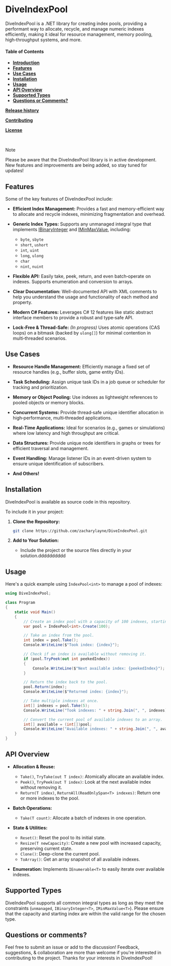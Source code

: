 ﻿# DiveIndexPool

DiveIndexPool is a .NET library for creating index pools, providing a performant way to allocate,
recycle, and manage numeric indexes efficiently, making it ideal for resource management,
memory pooling, high‑throughput systems, and more.

#### Table of Contents

* [**Introduction**](#introduction)
* [**Features**](#features)
* [**Use Cases**](#use-cases)
* [**Installation**](#installation)
* [**Usage**](#usage)
* [**API Overview**](#api-overview)
* [**Supported Types**](#supported-types)
* [**Questions or Comments?**](#questions-or-comments)

[**Release history**](https://github.com/zacharylayne/DiveIndexPool/blob/master/CHANGELOG.md)

[**Contributing**](https://github.com/zacharylayne/DiveIndexPool/blob/master/CONTRIBUTING.md)

[**License**](https://github.com/zacharylayne/DiveIndexPool/blob/master/LICENSE.txt)

<br>

> [!NOTE]
> Please be aware that the DiveIndexPool library is in active development. New features and improvements are being added, so stay tuned for updates!

## Features

Some of the key features of DiveIndexPool include:

* **Efficient Index Management:**
  Provides a fast and memory-efficient way to allocate and recycle indexes, minimizing fragmentation and overhead.

* **Generic Index Types:**
  Supports any unmanaged integral type that implements [IBinaryInteger](https://docs.microsoft.com/dotnet/api/system.numerics.ibinaryinteger) and [IMinMaxValue](https://docs.microsoft.com/dotnet/api/system.numerics.iminmaxvalue), including:
  * `byte`, `sbyte`
  * `short`, `ushort`
  * `int`, `uint`
  * `long`, `ulong`
  * `char`
  * `nint`, `nuint`

* **Flexible API:**
  Easily take, peek, return, and even batch‑operate on indexes. Supports enumeration and conversion
  to arrays.

* **Clear Documentation:**
   Well-documented API with XML comments to help you understand the usage and functionality of each
   method and property.

* **Modern C# Features:**
  Leverages C# 12 features like static abstract interface members to provide a robust and type‑safe API.

* **Lock‑Free & Thread‑Safe:** *(In progress)*
  Uses atomic operations (CAS loops) on a bitmask (backed by `ulong[]`) for minimal contention in
  multi‑threaded scenarios.

## Use Cases

* **Resource Handle Management:**
  Efficiently manage a fixed set of resource handles (e.g., buffer slots, game entity IDs).

* **Task Scheduling:**
  Assign unique task IDs in a job queue or scheduler for tracking and prioritization.

* **Memory or Object Pooling:**
  Use indexes as lightweight references to pooled objects or memory blocks.

* **Concurrent Systems:**
  Provide thread‑safe unique identifier allocation in high‑performance, multi‑threaded applications.

* **Real‑Time Applications:**
  Ideal for scenarios (e.g., games or simulations) where low latency and high throughput are critical.

* **Data Structures:**
  Provide unique node identifiers in graphs or trees for efficient traversal and management.

* **Event Handling:**
  Manage listener IDs in an event-driven system to ensure unique identification of subscribers.

* **And Others!**

## Installation

DiveIndexPool is available as source code in this repository.

To include it in your project:

1. **Clone the Repository:**
   ```bash
   git clone https://github.com/zacharylayne/DiveIndexPool.git
   ```

1. **Add to Your Solution:**
   * Include the project or the source files directly in your solution.dddddddddd

## Usage

Here's a quick example using `IndexPool<int>` to manage a pool of indexes:

```csharp
using DiveIndexPool;

class Program
{
    static void Main()
    {
        // Create an index pool with a capacity of 100 indexes, starting at index 0.
        var pool = IndexPool<int>.Create(100);

        // Take an index from the pool.
        int index = pool.Take();
        Console.WriteLine($"Took index: {index}");

        // Check if an index is available without removing it.
        if (pool.TryPeek(out int peekedIndex))
        {
            Console.WriteLine($"Next available index: {peekedIndex}");
        }

        // Return the index back to the pool.
        pool.Return(index);
        Console.WriteLine($"Returned index: {index}");

        // Take multiple indexes at once.
        int[] indexes = pool.Take(5);
        Console.WriteLine("Took indexes: " + string.Join(", ", indexes));

        // Convert the current pool of available indexes to an array.
        int[] available = (int[])pool;
        Console.WriteLine("Available indexes: " + string.Join(", ", available));
    }
}
```

## API Overview

* **Allocation & Reuse:**
  * `Take()`, `TryTake(out T index)`: Atomically allocate an available index.
  * `Peek()`, `TryPeek(out T index)`: Look at the next available index without removing it.
  * `Return(T index)`, `ReturnAll(ReadOnlySpan<T> indexes)`: Return one or more indexes to the pool.

* **Batch Operations:**
  * `Take(T count)`: Allocate a batch of indexes in one operation.

* **State & Utilities:**
  * `Reset()`: Reset the pool to its initial state.
  * `Resize(T newCapacity)`: Create a new pool with increased capacity, preserving current state.
  * `Clone()`: Deep-clone the current pool.
  * `ToArray()`: Get an array snapshot of all available indexes.

* **Enumeration:**
  Implements `IEnumerable<T>` to easily iterate over available indexes.

## Supported Types

DiveIndexPool supports all common integral types as long as they meet the constraints (`unmanaged`,
`IBinaryInteger<T>`, `IMinMaxValue<T>`). Please ensure that the capacity and starting index are within
the valid range for the chosen type.

## Questions or comments?

Feel free to submit an issue or add to the discussion! Feedback, suggestions, & collaboration are
more than welcome if you're interested in contributing to the project. Thanks for your interests in DiveIndexPool!